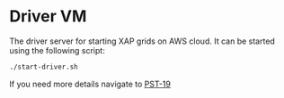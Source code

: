 # Driver VM

The driver server for starting XAP grids on AWS cloud. It can be started using the following script:

```bash
./start-driver.sh
```

If you need more details navigate to [PST-19](http://10.8.1.184:8080/issue/PST-19)